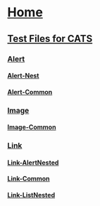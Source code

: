 
# [Home](index.md)
## [Test Files for CATS]()
### [Alert]()
#### [Alert-Nest](Alert_Nest.md)
#### [Alert-Common](Alert_Common.md)
### [Image]()
#### [Image-Common](Image_Common.md)
### [Link]()
#### [Link-AlertNested](Link_AlertNested.md)
#### [Link-Common](Link_Common.md)
#### [Link-ListNested](Link_ListNested.md)
